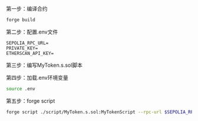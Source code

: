 第一步：编译合约

```bash
forge build
```

第二步：配置.env文件

```
SEPOLIA_RPC_URL=
PRIVATE_KEY=
ETHERSCAN_API_KEY=
```

第三步：编写MyToken.s.sol脚本

第四步：加载.env环境变量

```bash
source .env
```

第五步：forge script

```bash
forge script ./script/MyToken.s.sol:MyTokenScript --rpc-url $SEPOLIA_RPC_URL --broadcast --verify $ETHERSCAN_API_KEY
```

